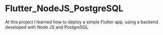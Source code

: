 # Flutter_NodeJS_PostgreSQL
At this project I learned how to deploy a simple Flutter app, using a backend developed with Node JS and PostgreSQL
